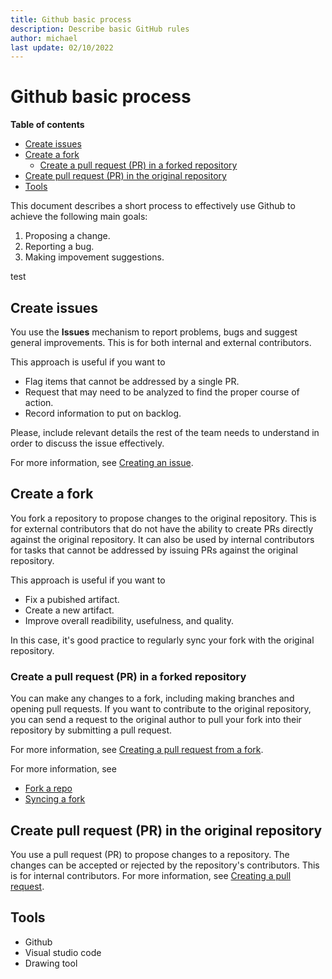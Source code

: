 ```yaml
---
title: Github basic process
description: Describe basic GitHub rules 
author: michael
last update: 02/10/2022
---
```


# Github basic process

**Table of contents**
- [Create issues](#create-issues)
- [Create a fork](#create-a-fork)
  - [Create a pull request (PR) in a forked repository](#create-a-pull-request-pr-in-a-forked-repository)
- [Create pull request (PR) in the original repository](#create-pull-request-pr-in-the-original-repository)
- [Tools](#tools)

This document describes a short process to effectively use Github to achieve the following main goals:

1. Proposing a change. 
2. Reporting a bug. 
3. Making impovement suggestions.   

test

## Create issues

You use the **Issues** mechanism to report problems, bugs and suggest general improvements. This is for both internal and external contributors. 

This approach is useful if you want to 

- Flag items that cannot be addressed by a single PR.
- Request that may need to be analyzed to find the proper course of action.
- Record information to put on backlog.  

Please, include relevant details the rest of the team needs to understand in order to discuss the issue effectively. 

For more information, see [Creating an issue](https://docs.github.com/en/issues/tracking-your-work-with-issues/creating-an-issue). 


## Create a fork

You fork a repository to propose changes to the original repository.
This is for external contributors that do not have the ability to create PRs directly against the original repository. It can also be used by internal contributors for tasks that cannot be addressed by issuing PRs against the original repository.

This approach is useful if you want to 

- Fix a pubished artifact.
- Create a new artifact.
- Improve overall readibility, usefulness, and quality.
   
In this case, it's good practice to regularly sync your fork with the original repository. 

### Create a pull request (PR) in a forked repository

You can make any changes to a fork, including making branches and opening pull requests. 
If you want to contribute to the original repository, you can send a request to the original author to pull your fork into their repository by submitting a pull request.

For more information, see [Creating a pull request from a fork](https://docs.github.com/en/pull-requests/collaborating-with-pull-requests/proposing-changes-to-your-work-with-pull-requests/creating-a-pull-request-from-a-fork).


For more information, see 

- [Fork a repo](https://docs.github.com/en/get-started/quickstart/fork-a-repo)
- [Syncing a fork](https://docs.github.com/en/pull-requests/collaborating-with-pull-requests/working-with-forks/syncing-a-fork)


## Create pull request (PR) in the original repository 

You use a pull request (PR) to propose changes to a repository. The changes can be accepted or rejected by the repository's contributors. This is for internal contributors. For more information, see [Creating a pull request](https://docs.github.com/en/pull-requests/collaborating-with-pull-requests/proposing-changes-to-your-work-with-pull-requests/creating-a-pull-request). 



## Tools

- Github
- Visual studio code
- Drawing tool
  

